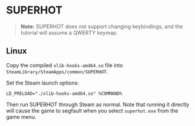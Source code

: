 # SUPERHOT

> **Note:** SUPERHOT does not support changing keybindings, and the tutorial will assume a QWERTY keymap.

## Linux

Copy the compiled `xlib-hooks-amd64.so` file into `SteamLibrary/SteamApps/common/SUPERHOT`.

Set the Steam launch options:

```
LD_PRELOAD="./xlib-hooks-amd64.so" %COMMAND%
```

Then run SUPERHOT through Steam as normal.  Note that running it directly will cause the game to segfault when you select `superhot.exe` from the game menu.

